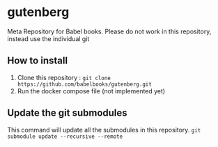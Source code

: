 # gutenberg
Meta Repository for Babel books. Please do not work in this repository, instead use the individual git

## How to install
1. Clone this repository : `git clone https://github.com/babelbooks/gutenberg.git`
2. Run the docker compose file (not implemented yet)

## Update the git submodules
This command will update all the submodules in this repository. `git submodule update --recursive --remote`
